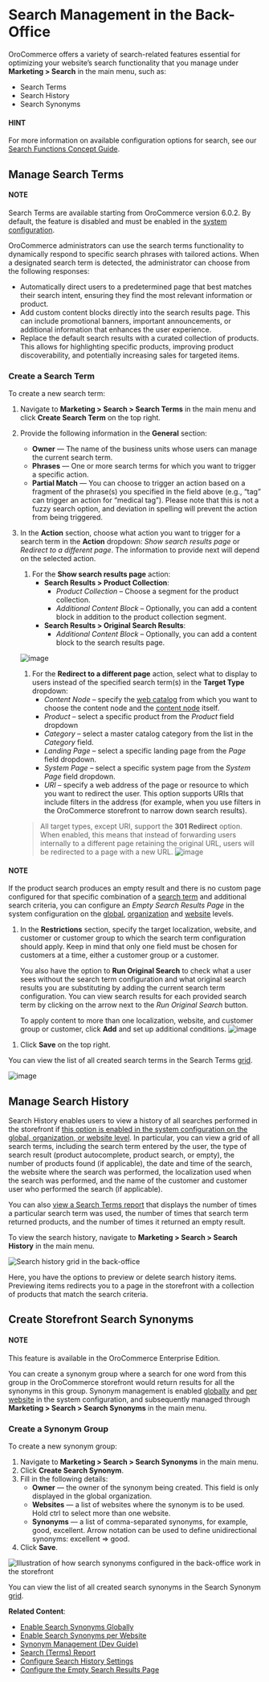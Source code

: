 # Search Management in the Back-Office

OroCommerce offers a variety of search-related features essential for optimizing your website’s search functionality that you manage under **Marketing > Search** in the main menu, such as:

* Search Terms
* Search History
* Search Synonyms

#### HINT
For more information on available configuration options for search, see our [Search Functions Concept Guide](../../../concept-guides/catalog-promotions/search/index.md#user-guide-getting-started-search).

<a id="user-guide-search-search-terms"></a>

## Manage Search Terms

#### NOTE
Search Terms are available starting from OroCommerce version 6.0.2. By default, the feature is disabled and must be enabled in the [system configuration](../../system/configuration/commerce/search/search-terms.md#configuration-guide-commerce-configuration-search-empty-search-results-global).

OroCommerce administrators can use the search terms functionality to dynamically respond to specific search phrases with tailored actions. When a designated search term is detected, the administrator can choose from the following responses:

* Automatically direct users to a predetermined page that best matches their search intent, ensuring they find the most relevant information or product.
* Add custom content blocks directly into the search results page. This can include promotional banners, important announcements, or additional information that enhances the user experience.
* Replace the default search results with a curated collection of products. This allows for highlighting specific products, improving product discoverability, and potentially increasing sales for targeted items.

### Create a Search Term

To create a new search term:

1. Navigate to **Marketing > Search > Search Terms** in the main menu and click **Create Search Term** on the top right.
2. Provide the following information in the **General** section:
   * **Owner** — The name of the business units whose users can manage the current search term.
   * **Phrases** — One or more search terms for which you want to trigger a specific action.
   * **Partial Match** — You can choose to trigger an action based on a fragment of the phrase(s) you specified in the field above (e.g., “tag” can trigger an action for “medical tag”). Please note that this is not a fuzzy search option, and deviation in spelling will prevent the action from being triggered.
3. In the **Action** section, choose what action you want to trigger for a search term in the **Action** dropdown: *Show search results page* or *Redirect to a different page*. The information to provide next will depend on the selected action.
   1. For the **Show search results page** action:
      * **Search Results > Product Collection**:
        * *Product Collection* – Choose a segment for the product collection.
        * *Additional Content Block* –  Optionally, you can add a content block in addition to the product collection segment.
      * **Search Results > Original Search Results**:
        * *Additional Content Block* –  Optionally, you can add a content block to the search results page.

   ![image](user/img/marketing/search/search-term-search-results.png)
   1. For the **Redirect to a different page** action, select what to display to users instead of the specified search term(s) in the **Target Type** dropdown:
      * *Content Node* – specify the [web catalog](../web-catalogs/index.md#user-guide-web-catalog) from which you want to choose the content node and the [content node](../web-catalogs/edit-content-tree/content-variants.md#user-guide-marketing-web-catalog-content-variant) itself.
      * *Product* – select a specific product from the *Product* field dropdown
      * *Category* – select a master catalog category from the list in the *Category* field.
      * *Landing Page* – select a specific landing page from the *Page* field dropdown.
      * *System Page* – select a specific system page from the *System Page* field dropdown.
      * *URI* – specify a web address of the page or resource to which you want to redirect the user. This option supports URIs that include filters in the address (for example, when you use filters in the OroCommerce storefront to narrow down search results).

   > All target types, except URI, support the **301 Redirect** option. When enabled, this means that instead of forwarding users internally to a different page retaining the original URL, users will be redirected to a page with a new URL.
   ![image](user/img/marketing/search/search-term-redirect.png)

#### NOTE
If the product search produces an empty result and there is no custom page configured for that specific combination of a [search term](#user-guide-search-search-terms) and additional search criteria, you can configure an *Empty Search Results Page* in the system configuration on the [global](../../system/configuration/commerce/search/search-terms.md#configuration-guide-commerce-configuration-search-empty-search-results-global), [organization](../../system/user-management/organizations/org-configuration/commerce/search/org-search-terms.md#configuration-guide-commerce-configuration-search-empty-page-results-org) and [website](../../system/websites/web-configuration/commerce/search/website-search-terms.md#configuration-guide-commerce-configuration-search-empty-page-results-website) levels.

1. In the **Restrictions** section, specify the target localization, website, and customer or customer group to which the search term configuration should apply. Keep in mind that only one field must be chosen for customers at a time, either a customer group or a customer.

   You also have the option to **Run Original Search** to check what a user sees without the search term configuration and what original search results you are substituting by adding the current search term configuration. You can view search results for each provided search term by clicking on the arrow next to the *Run Original Search* button.

   To apply content to more than one localization, website, and customer group or customer, click **Add** and set up additional conditions.
   ![image](user/img/marketing/search/search-term-original-search-check.png)

<a id="user-guide-search-search-history"></a>
1. Click **Save** on the top right.

You can view the list of all created search terms in the Search Terms [grid](../../getting-started/information-management/index.md#user-guide-data-management-basics).

![image](user/img/marketing/search/search-terms-grid.png)

## Manage Search History

Search History enables users to view a history of all searches performed in the storefront if [this option is enabled in the system configuration on the global, organization, or website level](../../system/configuration/commerce/search/search-terms.md#configuration-guide-commerce-configuration-search-history). In particular, you can view a grid of all search terms, including the search term entered by the user, the type of search result (product autocomplete, product search, or empty), the number of products found (if applicable), the date and time of the search, the website where the search was performed, the localization used when the search was performed, and the name of the customer and customer user who performed the search (if applicable).

You can also [view a Search Terms report](../../reports-segments/reports/search-report.md#user-guide-search-terms-report) that displays the number of times a particular search term was used, the number of times that search term returned products, and the number of times it returned an empty result.

To view the search history, navigate to **Marketing > Search > Search History** in the main menu.

![Search history grid in the back-office](user/img/marketing/search/search-items-grid.png)

Here, you have the options to preview or delete search history items. Previewing items redirects you to a page in the storefront with a collection of products that match the search criteria.

<a id="user-guide-search-synonyms"></a>

## Create Storefront Search Synonyms

#### NOTE
This feature is available in the OroCommerce Enterprise Edition.

You can create a synonym group where a search for one word from this group in the OroCommerce storefront would return results for all the synonyms in this group. Synonym management is enabled [globally](../../system/configuration/commerce/search/search-synonyms.md#configuration-guide-commerce-search-synonyms) and [per website](../../system/websites/web-configuration/commerce/search/website-search-synonyms.md#configuration-website-commerce-search-synonyms) in the system configuration, and subsequently managed through **Marketing > Search > Search Synonyms** in the main menu.

### Create a Synonym Group

To create a new synonym group:

1. Navigate to **Marketing > Search > Search Synonyms** in the main menu.
2. Click **Create Search Synonym**.
3. Fill in the following details:
   * **Owner** — the owner of the synonym being created. This field is only displayed in the global organization.
   * **Websites** — a list of websites where the synonym is to be used. Hold ctrl to select more than one website.
   * **Synonyms** — a list of comma-separated synonyms, for example, good, excellent. Arrow notation can be used to define unidirectional synonyms: excellent => good.
4. Click **Save**.

![Illustration of how search synonyms configured in the back-office work in the storefront](user/img/marketing/search/synonym-search-back-office-storefront-example.png)

You can view the list of all created search synonyms in the Search Synonym [grid](../../getting-started/information-management/index.md#user-guide-data-management-basics).

**Related Content**:

* [Enable Search Synonyms Globally](../../system/configuration/commerce/search/search-synonyms.md#configuration-guide-commerce-search-synonyms)
* [Enable Search Synonyms per Website](../../system/websites/web-configuration/commerce/search/website-search-synonyms.md#configuration-website-commerce-search-synonyms)
* [Synonym Management (Dev Guide)](../../../../bundles/commerce/WebsiteElasticSearchBundle/synonym-management.md#bundle-docs-commerce-website-elasticsearch-bundle-synonyms)
* [Search (Terms) Report](../../reports-segments/reports/search-report.md#user-guide-search-terms-report)
* [Configure Search History Settings](../../system/configuration/commerce/search/search-terms.md#configuration-guide-commerce-configuration-search-history)
* [Configure the Empty Search Results Page](../../system/configuration/commerce/search/search-terms.md#configuration-guide-commerce-configuration-search-empty-search-results-global)
